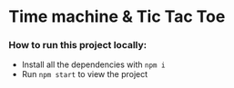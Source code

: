 # Time machine & Tic Tac Toe

### How to run this project locally:

- Install all the dependencies with `npm i`
- Run `npm start` to view the project